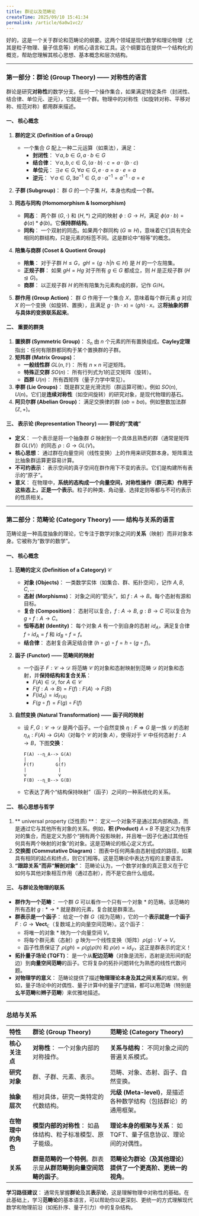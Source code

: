 ```yaml
---
title: 群论以及范畴论
createTime: 2025/09/10 15:41:34
permalink: /article/6a0w1vc2/
---
```

好的，这是一个关于群论和范畴论的纲要。这两个领域是现代数学和理论物理（尤其是粒子物理、量子信息等）的核心语言和工具。这个纲要旨在提供一个结构化的概览，帮助您理解其核心思想、基本概念和层次结构。

---

### **第一部分：群论 (Group Theory) —— 对称性的语言**

群论是研究**对称性**的数学分支。任何一个操作集合，如果满足特定条件（封闭性、结合律、单位元、逆元），它就是一个群。物理中的对称性（如旋转对称、平移对称、规范对称）都用群来描述。

#### **一、 核心概念**

1.  **群的定义 (Definition of a Group)**
    *   一个集合 $G$ 配上一种二元运算（如乘法），满足：
        *   **封闭性**： $\forall a, b \in G, a \cdot b \in G$
        *   **结合律**： $\forall a, b, c \in G, (a \cdot b) \cdot c = a \cdot (b \cdot c)$
        *   **单位元**： $\exists e \in G, \forall a \in G, e \cdot a = a \cdot e = a$
        *   **逆元**： $\forall a \in G, \exists a^{-1} \in G, a \cdot a^{-1} = a^{-1} \cdot a = e$

2.  **子群 (Subgroup)**： 群 $G$ 的一个子集 $H$，本身也构成一个群。
3.  **同态与同构 (Homomorphism & Isomorphism)**
    *   **同态**： 两个群 $(G, \cdot)$ 和 $(H, *)$ 之间的映射 $\phi: G \to H$，满足 $\phi(a \cdot b) = \phi(a) * \phi(b)$。它**保持群结构**。
    *   **同构**： 一个双射的同态。如果两个群同构 ($G \cong H$)，意味着它们具有完全相同的群结构，只是元素的标签不同。这是群论中“相等”的概念。

4.  **陪集与商群 (Coset & Quotient Group)**
    *   **陪集**： 对于子群 $H \le G$，$gH = \{g \cdot h | h \in H\}$ 是 $H$ 的一个左陪集。
    *   **正规子群**： 如果 $gH = Hg$ 对于所有 $g \in G$ 都成立，则 $H$ 是正规子群 ($H \trianglelefteq G$)。
    *   **商群**： 以正规子群 $H$ 的所有陪集为元素构成的群，记作 $G/H$。

5.  **群作用 (Group Action)**： 群 $G$ 作用于一个集合 $X$，意味着每个群元素 $g$ 对应 $X$ 的一个变换（如旋转、置换），且满足 $g \cdot (h \cdot x) = (gh) \cdot x$。这**将抽象的群与具体的变换联系起来**。

#### **二、 重要的群类**

1.  **置换群 (Symmetric Group)**： $S_n$ 由 $n$ 个元素的所有置换组成。**Cayley定理**指出：任何有限群都同构于某个置换群的子群。
2.  **矩阵群 (Matrix Groups)**：
    *   **一般线性群** $GL(n, \mathbb{F})$： 所有 $n \times n$ 可逆矩阵。
    *   **特殊正交群** $SO(n)$： 所有行列式为1的正交矩阵（旋转）。
    *   **酉群** $U(n)$： 所有酉矩阵（量子力学中常见）。
3.  **李群 (Lie Groups)**： 既是群又是光滑流形（群运算可微）。例如 $SO(n), U(n)$。它们是**连续对称性**（如空间旋转）的研究对象，是现代物理的基石。
4.  **阿贝尔群 (Abelian Group)**： 满足交换律的群 ($ab = ba$)。例如整数加法群 $(\mathbb{Z}, +)$。

#### **三、 表示论 (Representation Theory) —— 群论的“灵魂”**

*   **定义**： 一个表示是将一个抽象群 $G$ 映射到一个具体且熟悉的群（通常是矩阵群 $GL(V)$）的同态 $\rho: G \to GL(V)$。
*   **核心思想**： 通过群在向量空间（线性变换）上的作用来研究群本身。矩阵乘法比抽象群运算更容易计算。
*   **不可约表示**： 表示空间的真子空间在群作用下不变的表示。它们是构建所有表示的“原子”。
*   **意义**： 在物理中，**系统的态构成一个向量空间，对称性操作（群元素）作用于这些态上，正是一个表示**。粒子的种类、角动量、选择定则等都与不可约表示的性质相关。

---

### **第二部分：范畴论 (Category Theory) —— 结构与关系的语言**

范畴论是一种高度抽象的理论，它专注于数学对象之间的**关系**（映射）而非对象本身。它被称为“数学的数学”。

#### **一、 核心概念**

1.  **范畴的定义 (Definition of a Category)** $\mathcal{C}$
    *   **对象 (Objects)**： 一类数学实体（如集合、群、拓扑空间），记作 $A, B, C, ...$
    *   **态射 (Morphisms)**： 对象之间的“箭头”，如 $f: A \to B$。每个态射有源和目标。
    *   **复合 (Composition)**： 态射可以复合，$f: A \to B$, $g: B \to C$ 可以复合为 $g \circ f: A \to C$。
    *   **恒等态射 (Identity)**： 每个对象 $A$ 有一个到自身的态射 $id_A$，满足复合律 $f \circ id_A = f$ 和 $id_B \circ f = f$。
    *   **结合律**： 态射复合满足结合律 $(h \circ g) \circ f = h \circ (g \circ f)$。

2.  **函子 (Functor) —— 范畴间的映射**
    *   一个函子 $F: \mathcal{C} \to \mathcal{D}$ 将范畴 $\mathcal{C}$ 的对象和态射映射到范畴 $\mathcal{D}$ 的对象和态射，并**保持结构和复合关系**：
        *   $F(A) \in \mathcal{D}$, for $A \in \mathcal{C}$
        *   $F(f: A \to B) = F(f): F(A) \to F(B)$
        *   $F(id_A) = id_{F(A)}$
        *   $F(g \circ f) = F(g) \circ F(f)$

3.  **自然变换 (Natural Transformation) —— 函子间的映射**
    *   设 $F, G: \mathcal{C} \to \mathcal{D}$ 是两个函子。一个自然变换 $\eta: F \Rightarrow G$ 是一族 $\mathcal{D}$ 的态射 $\eta_A: F(A) \to G(A)$（对每个 $\mathcal{C}$ 的对象 $A$），使得对于 $\mathcal{C}$ 中任何态射 $f: A \to B$，下图**交换**：
        ```
        F(A) --η_A--> G(A)
        |            |
        F(f)        G(f)
        |            |
        v            v
        F(B) --η_B--> G(B)
        ```
    *   它表达了两个“结构保持映射”（函子）之间的一种系统化的关系。

#### **二、 核心思想与哲学**

1.  ** universal property (泛性质) **： 定义一个对象不是通过其内部构造，而是通过它与其他所有对象的关系。例如，**积 (Product)** $A \times B$ 不是定义为有序对的集合，而是定义为那个“拥有两个投影映射，并且唯一因子化通过其他任何具有两个映射的对象”的对象。这是范畴论的核心定义方式。
2.  **交换图 (Commutative Diagram)**： 图表中任何两条由态射组成的路径，如果具有相同的起点和终点，则它们相等。这是范畴论中表达方程的主要语言。
3.  **“跟踪关系”而非“解剖对象”**： 范畴论认为，一个数学对象的真正意义在于它如何与其他对象相互作用（通过态射），而不是它由什么组成。

#### **三、 与群论及物理的联系**

*   **群作为一个范畴**： 一个群 $G$ 可以看作一个只有一个对象 $*$ 的范畴。该范畴的所有态射 $g: * \to *$ 就是群的元素，复合就是群乘法。
*   **群表示是一个函子**： 给定一个群 $G$（视为范畴），它的一个**表示就是一个函子** $F: G \to \mathbf{Vect}_{\mathbb{C}}$（复数域上的向量空间范畴）。这个函子：
    *   将唯一的对象 $*$ 映为一个向量空间 $V$。
    *   将每个群元素（态射）$g$ 映为一个线性变换（矩阵）$\rho(g): V \to V$。
    *   函子性质保证了 $\rho(gh) = \rho(g)\rho(h)$ 和 $\rho(e)=id_V$，这正是群表示的定义！
*   **拓扑量子场论 (TQFT)**： 是一个从**配边范畴**（对象是流形，态射是流形间的配边）到**向量空间范畴**的函子。它将复杂的拓扑问题转化为熟悉的线性代数问题。
*   **对物理学的意义**： 范畴论提供了描述**物理理论本身及其之间关系**的框架。例如，量子场论中的对偶性、量子计算中的量子门逻辑，都可以用范畴（特别是**幺半范畴**和**辫子范畴**）来优雅地描述。

---

### **总结与关系**

| 特性 | 群论 (Group Theory) | 范畴论 (Category Theory) |
| :--- | :--- | :--- |
| **核心关注点** | **对称性**： 一个对象内部的对称操作。 | **关系与结构**： 不同对象之间的普遍关系模式。 |
| **研究对象** | 群、子群、元素、表示。 | 范畴、对象、态射、函子、自然变换。 |
| **抽象层次** | 相对具体，研究一类特定的代数结构。 | **元级 (Meta-level)**，是描述各种数学结构（包括群论）的通用框架。 |
| **在物理中的角色** | **模型内部的对称性**： 如晶体结构、粒子标准模型、原子能级。 | **理论本身的框架与关系**： 如 TQFT、量子信息协议、理论间的对偶性。 |
| **关系** | **群是范畴的一个特例**。群表示是**从群范畴到向量空间范畴的函子**。 | **范畴论为群论（及其他理论）提供了一个更高阶、更统一的视角**。 |

**学习路径建议**： 通常先掌握**群论**及其**表示论**，这是理解物理中对称性的基础。在此基础上，学习**范畴论**的基本语言，可以帮助你以更深刻、更统一的方式理解现代数学和物理前沿（如拓扑序、量子引力）中的复杂结构。
